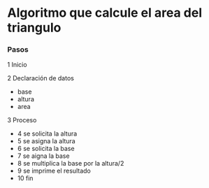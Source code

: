 # Algoritmo que calcule el area del triangulo

### Pasos
1 Inicio

2 Declaración de datos
- base 
- altura
- area

3 Proceso

* 4 se solicita la altura
* 5 se asigna la altura
* 6 se solicita la base
* 7 se aigna la base
* 8 se multiplica la base por la altura/2
* 9 se imprime el resultado 
* 10 fin
